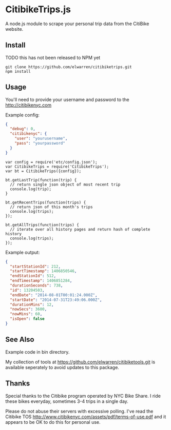# CitibikeTrips.js 

A node.js module to scrape your personal trip data from the CitiBike website.

## Install
TODO this has not been released to NPM yet

```
git clone https://github.com/elwarren/citibiketrips.git
npm install
```

## Usage

You'll need to provide your username and password to the http://citibikenyc.com

Example config:

```json
{
  "debug": 0,
  "citibikenyc": {
    "user": "yourusername",
    "pass": "yourpassword"
  }
}
```

```node
var config = require('etc/config.json');
var CitibikeTrips = require('CitibikeTrips');
var bt = CitibikeTrips({config});

bt.getLastTrip(function(trip) {
  // return single json object of most recent trip
  console.log(trip);
}

bt.getRecentTrips(function(trips) {
  // return json of this month's trips 
  console.log(trips);
});

bt.getAllTrips(function(trips) {
  // iterate over all history pages and return hash of complete history
  console.log(trips);
});
```

Example output:

```json
{
  "startStationId": 212,
  "startTimestamp": 1406850546,
  "endStationId": 512,
  "endTimestamp": 1406851284,
  "durationSeconds": 738,
  "id": 13204503,
  "endDate": "2014-08-01T00:01:24.000Z",
  "startDate": "2014-07-31T23:49:06.000Z",
  "durationMins": 12,
  "nowSecs": 3600,
  "nowMins": 60,
  "isOpen": false
}
```

## See Also

Example code in bin directory.

My collection of tools at https://github.com/elwarren/citibiketools.git
is available seperately to avoid updates to this package.

## Thanks

Special thanks to the Citibike program operated by NYC Bike Share.  I ride these bikes everyday, sometimes 3-4 trips in a single day.

Please do not abuse their servers with excessive polling.  I've read the Citibike TOS http://www.citibikenyc.com/assets/pdf/terms-of-use.pdf
and it appears to be OK to do this for personal use.



